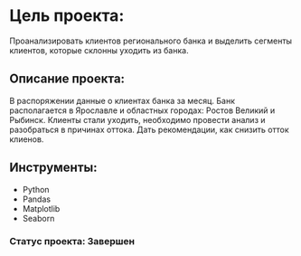 # Цель проекта:
Проанализировать клиентов регионального банка и выделить сегменты клиентов, которые склонны уходить из банка.

## Описание проекта:
В распоряжении данные о клиентах банка за месяц. Банк располагается в Ярославле и областных городах: Ростов Великий и Рыбинск. Клиенты стали уходить, необходимо провести анализ и разобраться в причинах оттока. Дать рекомендации, как снизить отток клиенов.

## Инструменты:
- Python
- Pandas
- Matplotlib
- Seaborn

### Статус проекта: Завершен
